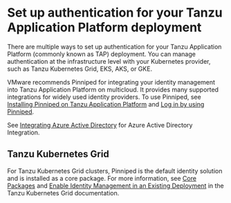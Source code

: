# Set up authentication for your Tanzu Application Platform deployment

There are multiple ways to set up authentication for your Tanzu Application Platform 
(commonly known as TAP) deployment.
You can manage authentication at the infrastructure level with your Kubernetes provider,
such as Tanzu Kubernetes Grid, EKS, AKS, or GKE.

VMware recommends Pinniped for integrating your identity management into Tanzu Application Platform
on multicloud. It provides many supported integrations for widely used identity providers. 
To use Pinniped, see [Installing Pinniped on Tanzu Application Platform](pinniped-install-guide.hbs.md) and
[Log in by using Pinniped](pinniped-login.hbs.md).

See [Integrating Azure Active Directory](azure-ad.html) for Azure Active Directory Integration.

## <a id="tkg"></a> Tanzu Kubernetes Grid

For Tanzu Kubernetes Grid clusters, Pinniped is the default identity solution and is installed as a
core package. For more information, see
[Core Packages](https://docs.vmware.com/en/VMware-Tanzu-Kubernetes-Grid/1.4/vmware-tanzu-kubernetes-grid-14/GUID-packages-core-index.html) and
[Enable Identity Management in an Existing Deployment](https://docs.vmware.com/en/VMware-Tanzu-Kubernetes-Grid/1.4/vmware-tanzu-kubernetes-grid-14/GUID-cluster-lifecycle-enable-identity-management.html)
in the Tanzu Kubernetes Grid documentation.

